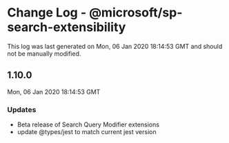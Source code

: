 # Change Log - @microsoft/sp-search-extensibility

This log was last generated on Mon, 06 Jan 2020 18:14:53 GMT and should not be manually modified.

## 1.10.0
Mon, 06 Jan 2020 18:14:53 GMT

### Updates

- Beta release of Search Query Modifier extensions
- update @types/jest to match current jest version

